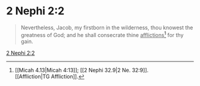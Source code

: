 # 2 Nephi 2:2

> Nevertheless, Jacob, my firstborn in the wilderness, thou knowest the greatness of God; and he shall consecrate thine <u>afflictions</u>[^a] for thy gain.

[2 Nephi 2:2](https://www.churchofjesuschrist.org/study/scriptures/bofm/2-ne/2?lang=eng&id=p2#p2)


[^a]: [[Micah 4.13|Micah 4:13]]; [[2 Nephi 32.9|2 Ne. 32:9]]. [[Affliction|TG Affliction]].  
